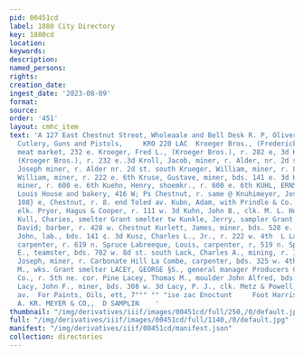 ```yaml
---
pid: 00451cd
label: 1880 City Directory
key: 1880cd
location: 
keywords: 
description: 
named_persons: 
rights: 
creation_date: 
ingest_date: '2023-08-09'
format: 
source: 
order: '451'
layout: cmhc_item
text: 'A 127 East Chestnut Streot, Wholeaale and Bell Desk R. P, Oliver, ‘Hardware,
  Cutlery, Guns and Pistols,     KRO 220 LAC  Kroeger Bros., (Frederick L. and Louis),
  meat market, 232 e. Kroeger, Fred L., (Kroeger Bros.), r. 282 e, 3d Kroeger, Louis,
  (Kroeger Bros.), r. 232 e..3d Kroll, Jacob, miner, r. Alder, nr. 2d st. south Kroll,
  Joseph miner, r. Alder nr. 2d st. south Krueger, William, miner, r. 828 e. &th Krumpe,
  William, miner, r. 222 e. 6th Kruse, Gustave, miner, bds. 141 e. 3d Kuehn, Andrew,
  miner, r. 600 e. 6th Kuehn, Henry, shoemkr., r. 600 e. 6th KUHL, ERNST, propr. St.
  Louis House and bakery, 416 W; Ps Chestnut, r. same @ Knuhimeyer, Joseph, barber,
  108} e, Chestnut, r. 8. end Toled av. Kubn, Adam, with Prindle & Co. Kuhn, John,
  elk. Pryor, Hagus & Cooper, r. 111 w. 3d Kuhn, John B., clk. M. L. Hoffer, 109 Oak
  Kull, Charies, smelter Grant smelter tw Kunkle, Jerry, sampler Grant smelter Kunz,
  David; barber, r. 428 w. Chestnut Kurlett, James, miner, bds. 528 e. 5th Kuster,
  John, lab., bds. 141 ¢. 3d Kusz, Charles L., Jr., r. 222 w. 4th  L Labreeque, Henry,
  carpenter, r. 619 n. Spruce Labreeque, Louis, carpenter, r, 519 n. Spruce La Case,
  E., teamster, bds. 702 w. 8d st. south Lack, Charles A., mining, r. 104 e. 8th Lackner,
  Joseph, miner, r. Carbonate Hill La Combe, carpenter, bds. 325 w. 4th Lacey, B.
  M., wks. Grant smelter LACEY, GEORGE §S., general manager Producers Consolidat Lumber
  Co., r. 5th ne. cor. Pine Lacey, Thomas M., moulder John Alfred, bds. Palace Hotel  EJ
  Lacy, John F., miner, bds. 308 w. 3d Lacy, P. J., clk. Metz & Powell, r. $11 Harrison
  av.  For Paints, Oils, ett, 7°°° °° "ise zac Enoctunt     Foot Harrison Ave.        ORK!
  A. KR. MEYER & CO,,  D SAMPLIN    '
thumbnail: "/img/derivatives/iiif/images/00451cd/full/250,/0/default.jpg"
full: "/img/derivatives/iiif/images/00451cd/full/1140,/0/default.jpg"
manifest: "/img/derivatives/iiif/00451cd/manifest.json"
collection: directories
---
```

